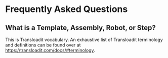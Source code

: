 <!--more-->

# Frequently Asked Questions

## What is a Template, Assembly, Robot, or Step?

This is Transloadit vocabulary. An exhaustive list of Transloadit terminology and definitions can be found over at <https://transloadit.com/docs/#terminology>.
